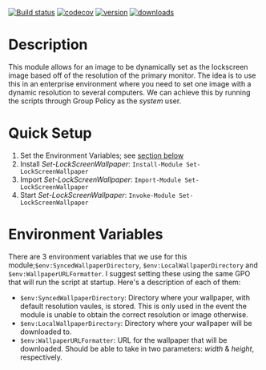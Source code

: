 [![Build status](https://ci.appveyor.com/api/projects/status/t3kx0sy41ouw7cry?svg=true)](https://ci.appveyor.com/project/UNTCAS/WallpaperManager)
[![codecov](https://codecov.io/gh/UNT-CAS/WallpaperManager/branch/master/graph/badge.svg)](https://codecov.io/gh/UNT-CAS/WallpaperManager)
[![version](https://img.shields.io/powershellgallery/v/WallpaperManager.svg)](https://www.powershellgallery.com/packages/WallpaperManager)
[![downloads](https://img.shields.io/powershellgallery/dt/WallpaperManager.svg?label=downloads)](https://www.powershellgallery.com/stats/packages/WallpaperManager?groupby=Version)

# Description

This module allows for an image to be dynamically set as the lockscreen image based off of the resolution of the primary monitor. The idea is to use this in an enterprise environment where you need to set one image with a dynamic resolution to several computers. We can achieve this by running the scripts through Group Policy as the *system* user.

# Quick Setup

1. Set the Environment Variables; see [section below](#environment-variables)
2. Install *Set-LockScreenWallpaper*: `Install-Module Set-LockScreenWallpaper`
3. Import *Set-LockScreenWallpaper*: `Import-Module Set-LockScreenWallpaper`
4. Start *Set-LockScreenWallpaper*: `Invoke-Module Set-LockScreenWallpaper`

# Environment Variables

There are 3 environment variables that we use for this module;`$env:SyncedWallpaperDirectory`, `$env:LocalWallpaperDirectory` and `$env:WallpaperURLFormatter`. I suggest setting these using the same GPO that will run the script at startup. Here's a description of each of them:

- `$env:SyncedWallpaperDirectory`: Directory where your wallpaper, with default resolution vaules, is stored. This is only used in the event the module is unable to obtain the correct resolution or image otherwise.
- `$env:LocalWallpaperDirectory`: Directory where your wallpaper will be downloaded to.
- `$env:WallpaperURLFormatter`: URL for the wallpaper that will be downloaded. Should be able to take in two parameters: *width* & *height*, respectively.

